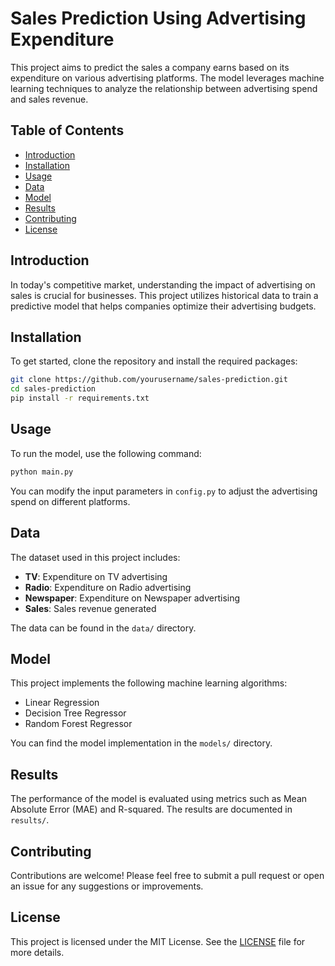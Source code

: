 # Sales Prediction Using Advertising Expenditure

This project aims to predict the sales a company earns based on its expenditure on various advertising platforms. The model leverages machine learning techniques to analyze the relationship between advertising spend and sales revenue.

## Table of Contents

- [Introduction](#introduction)
- [Installation](#installation)
- [Usage](#usage)
- [Data](#data)
- [Model](#model)
- [Results](#results)
- [Contributing](#contributing)
- [License](#license)

## Introduction

In today's competitive market, understanding the impact of advertising on sales is crucial for businesses. This project utilizes historical data to train a predictive model that helps companies optimize their advertising budgets.

## Installation

To get started, clone the repository and install the required packages:

```bash
git clone https://github.com/yourusername/sales-prediction.git
cd sales-prediction
pip install -r requirements.txt
```

## Usage

To run the model, use the following command:

```bash
python main.py
```

You can modify the input parameters in `config.py` to adjust the advertising spend on different platforms.

## Data

The dataset used in this project includes:

- **TV**: Expenditure on TV advertising
- **Radio**: Expenditure on Radio advertising
- **Newspaper**: Expenditure on Newspaper advertising
- **Sales**: Sales revenue generated

The data can be found in the `data/` directory.

## Model

This project implements the following machine learning algorithms:

- Linear Regression
- Decision Tree Regressor
- Random Forest Regressor

You can find the model implementation in the `models/` directory.

## Results

The performance of the model is evaluated using metrics such as Mean Absolute Error (MAE) and R-squared. The results are documented in `results/`.

## Contributing

Contributions are welcome! Please feel free to submit a pull request or open an issue for any suggestions or improvements.

## License

This project is licensed under the MIT License. See the [LICENSE](LICENSE) file for more details.
